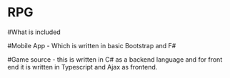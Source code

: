# RPG

#What is included

#Mobile App - Which is written in basic Bootstrap and F#

#Game source - this is written in C# as a backend language and for front end it is written in Typescript and Ajax as frontend.
